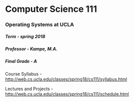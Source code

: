# Computer Science 111
### Operating Systems at UCLA

##### Term - spring 2018
##### Professor - Kampe, M.A.
##### Final Grade - A

Course Syllabus - http://web.cs.ucla.edu/classes/spring18/cs111/syllabus.html

Lectures and Projects - http://web.cs.ucla.edu/classes/spring18/cs111/schedule.html
